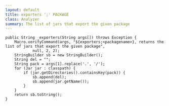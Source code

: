 ```yaml
---
layout: default
title: exporters ';' PACKAGE
class: Analyzer
summary: The list of jars that export the given package
---
```


	public String _exporters(String args[]) throws Exception {
		Macro.verifyCommand(args, "${exporters;<packagename>}, returns the list of jars that export the given package",
				null, 2, 2);
		StringBuilder sb = new StringBuilder();
		String del = "";
		String pack = args[1].replace('.', '/');
		for (Jar jar : classpath) {
			if (jar.getDirectories().containsKey(pack)) {
				sb.append(del);
				sb.append(jar.getName());
			}
		}
		return sb.toString();
	}
